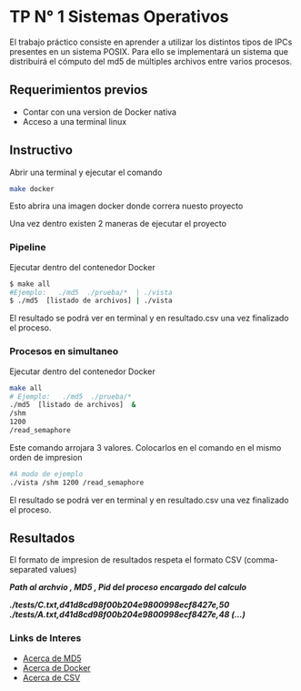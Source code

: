 # TP N° 1 Sistemas Operativos

El trabajo práctico consiste en aprender a utilizar los distintos tipos de IPCs
presentes en un sistema POSIX. Para ello se implementará un sistema que distribuirá el
cómputo del md5 de múltiples archivos entre varios procesos.

## Requerimientos previos

- Contar con una version de Docker nativa
- Acceso a una terminal linux

## Instructivo
Abrir una terminal y ejecutar el comando
```sh
make docker
```
Esto abrira una imagen docker donde correra nuesto proyecto

Una vez dentro existen 2 maneras de ejecutar el proyecto
### Pipeline
 Ejecutar dentro del contenedor Docker
```sh
$ make all
#Ejemplo:   ./md5  ./prueba/*  | ./vista
$ ./md5  [listado de archivos] | ./vista
```

El resultado se podrá ver en terminal y en resultado.csv una vez finalizado el proceso.




### Procesos en simultaneo

Ejecutar dentro del contenedor Docker
```sh
make all
# Ejemplo:   ./md5  ./prueba/*
./md5  [listado de archivos]  &
/shm
1200
/read_semaphore
```

Este comando arrojara 3 valores.
Colocarlos en el comando en el mismo orden de impresion
```sh
#A modo de ejemplo
./vista /shm 1200 /read_semaphore
```
El resultado se podrá ver en terminal y en resultado.csv una vez finalizado el proceso.

## Resultados
El formato de impresion de resultados respeta el formato CSV (comma-separated values)

***Path al archvio  ,  MD5  ,  Pid del proceso encargado del calculo***

***./tests/C.txt,d41d8cd98f00b204e9800998ecf8427e,50
./tests/A.txt,d41d8cd98f00b204e9800998ecf8427e,48
(...)***


### Links de Interes
- [Acerca de MD5](https://es.wikipedia.org/wiki/MD5 "Acerca de MD5")
- [Acerca de Docker](https://www.docker.com/ "Acerca de Docker")
- [Acerca de  CSV](https://es.wikipedia.org/wiki/Valores_separados_por_comas "Acerca de  CSV")

